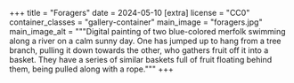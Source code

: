 +++
title = "Foragers"
date = 2024-05-10
[extra]
license = "CC0"
container_classes = "gallery-container"
main_image = "foragers.jpg"
main_image_alt = """Digital painting of two blue-colored merfolk
swimming along a river on a calm sunny day.
One has jumped up to hang from a tree branch,
pulling it down towards the other, who gathers fruit off it into a basket.
They have a series of similar baskets full of fruit floating behind them,
being pulled along with a rope."""
+++

<!-- more -->
